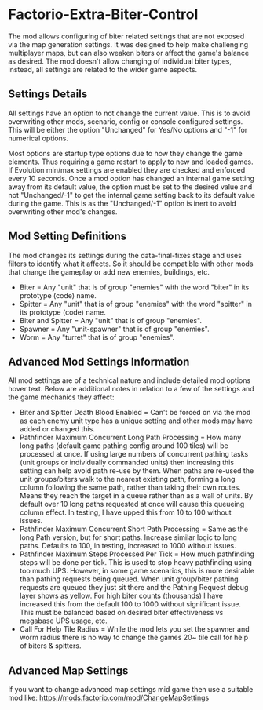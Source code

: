 # Factorio-Extra-Biter-Control



The mod allows configuring of biter related settings that are not exposed via the map generation settings. It was designed to help make challenging multiplayer maps, but can also weaken biters or affect the game's balance as desired. The mod doesn't allow changing of individual biter types, instead, all settings are related to the wider game aspects.

Settings Details
---------
All settings have an option to not change the current value. This is to avoid overwriting other mods, scenario, config or console configured settings. This will be either the option "Unchanged" for Yes/No options and "-1" for numerical options.

Most options are startup type options due to how they change the game elements. Thus requiring a game restart to apply to new and loaded games.
If Evolution min/max settings are enabled they are checked and enforced every 10 seconds.
Once a mod option has changed an internal game setting away from its default value, the option must be set to the desired value and not "Unchanged/-1" to get the internal game setting back to its default value during the game. This is as the "Unchanged/-1" option is inert to avoid overwriting other mod's changes.

Mod Setting Definitions
---------------
The mod changes its settings during the data-final-fixes stage and uses filters to identify what it affects. So it should be compatible with other mods that change the gameplay or add new enemies, buildings, etc.

- Biter = Any "unit" that is of group "enemies" with the word "biter" in its prototype (code) name.
- Spitter = Any "unit" that is of group "enemies" with the word "spitter" in its prototype (code) name.
- Biter and Spitter = Any "unit" that is of group "enemies".
- Spawner = Any "unit-spawner" that is of group "enemies".
- Worm = Any "turret" that is of group "enemies".

Advanced Mod Settings Information
-----------
All mod settings are of a technical nature and include detailed mod options hover text. Below are additional notes in relation to a few of the settings and the game mechanics they affect:

 - Biter and Spitter Death Blood Enabled = Can't be forced on via the mod as each enemy unit type has a unique setting and other mods may have added or changed this.
 - Pathfinder Maximum Concurrent Long Path Processing = How many long paths (default game pathing config around 100 tiles) will be processed at once. If using large numbers of concurrent pathing tasks (unit groups or individually commanded units) then increasing this setting can help avoid path re-use by them. When paths are re-used the unit groups/biters walk to the nearest existing path, forming a long column following the same path, rather than taking their own routes. Means they reach the target in a queue rather than as a wall of units. By default over 10 long paths requested at once will cause this queueing column effect. In testing, I have upped this from 10 to 100 without issues.
 - Pathfinder Maximum Concurrent Short Path Processing = Same as the long Path version, but for short paths. Increase similar logic to long paths. Defaults to 100, in testing, increased to 1000 without issues.
 - Pathfinder Maximum Steps Processed Per Tick = How much pathfinding steps will be done per tick. This is used to stop heavy pathfinding using too much UPS. However, in some game scenarios, this is more desirable than pathing requests being queued. When unit group/biter pathing requests are queued they just sit there and the Pathing Request debug layer shows as yellow. For high biter counts (thousands) I have increased this from the default 100 to 1000 without significant issue. This must be balanced based on desired biter effectiveness vs megabase UPS usage, etc.
 - Call For Help Tile Radius = While the mod lets you set the spawner and worm radius there is no way to change the games 20~ tile call for help of biters & spitters.

Advanced Map Settings
---------
If you want to change advanced map settings mid game then use a suitable mod like: https://mods.factorio.com/mod/ChangeMapSettings
